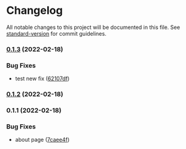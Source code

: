 # Changelog

All notable changes to this project will be documented in this file. See [standard-version](https://github.com/conventional-changelog/standard-version) for commit guidelines.

### [0.1.3](https://github.com/vaibhavAccionLabs/first-next-app/compare/v0.1.2...v0.1.3) (2022-02-18)


### Bug Fixes

* test new fix ([62107df](https://github.com/vaibhavAccionLabs/first-next-app/commit/62107df3248789d52706854855d52e9ce7a7425d))

### [0.1.2](https://github.com/vaibhavAccionLabs/first-next-app/compare/v0.1.1...v0.1.2) (2022-02-18)

### 0.1.1 (2022-02-18)


### Bug Fixes

*  about page ([7caee4f](https://github.com/vaibhavAccionLabs/first-next-app/commit/7caee4f124a9e1419d07ea82398fb40b765596f5))
